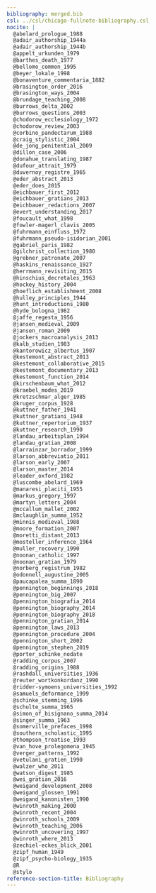 ```yaml
---
bibliography: merged.bib
csl: ../csl/chicago-fullnote-bibliography.csl
nocite: |
  @abelard_prologue_1988
  @adair_authorship_1944a
  @adair_authorship_1944b
  @appelt_urkunden_1979
  @barthes_death_1977
  @bellomo_common_1995
  @beyer_lokale_1998
  @bonaventure_commentaria_1882
  @brasington_order_2016
  @brasington_ways_2004
  @brundage_teaching_2008
  @burrows_delta_2002
  @burrows_questions_2003
  @chodorow_ecclesiology_1972
  @chodorow_review_2003
  @corbino_pandectarum_1988
  @craig_stylistic_2004
  @de_jong_penitential_2009
  @dillon_case_2006
  @donahue_translating_1987
  @dufour_attrait_1979
  @duvernoy_registre_1965
  @eder_abstract_2013
  @eder_does_2015
  @eichbauer_first_2012
  @eichbauer_gratians_2013
  @eichbauer_redactions_2007
  @evert_understanding_2017
  @foucault_what_1998
  @fowler-magerl_clavis_2005
  @fuhrmann_einfluss_1972
  @fuhrmann_pseudo-isidorian_2001
  @gabriel_paris_1982
  @gilchrist_collection_1980
  @grebner_patronate_2007
  @haskins_renaissance_1927
  @herrmann_revisiting_2015
  @hinschius_decretales_1963
  @hockey_history_2004
  @hoeflich_establishment_2008
  @hulley_principles_1944
  @hunt_introductions_1980
  @hyde_bologna_1982
  @jaffe_regesta_1956
  @jansen_medieval_2009
  @jansen_roman_2009
  @jockers_macroanalysis_2013
  @kalb_studien_1983
  @kantorowicz_albertus_1907
  @kestemont_abstract_2013
  @kestemont_collaborative_2015
  @kestemont_documentary_2013
  @kestemont_function_2014
  @kirschenbaum_what_2012
  @kraebel_modes_2019
  @kretzschmar_alger_1985
  @kruger_corpus_1928
  @kuttner_father_1941
  @kuttner_gratiani_1948
  @kuttner_repertorium_1937
  @kuttner_research_1990
  @landau_arbeitsplan_1994
  @landau_gratian_2008
  @larrainzar_borrador_1999
  @larson_abbreviatio_2011
  @larson_early_2007
  @larson_master_2014
  @leader_oxford_1982
  @luscombe_abelard_1969
  @manaresi_placiti_1955
  @markus_gregory_1997
  @martyn_letters_2004
  @mccallum_mallet_2002
  @mclaughlin_summa_1952
  @minnis_medieval_1988
  @moore_formation_2007
  @moretti_distant_2013
  @mosteller_inference_1964
  @muller_recovery_1990
  @noonan_catholic_1997
  @noonan_gratian_1979
  @norberg_registrum_1982
  @odonnell_augustine_2005
  @paucapalea_summa_1890
  @pennington_beginnings_2018
  @pennington_big_2007
  @pennington_biografia_2014
  @pennington_biography_2014
  @pennington_biography_2018
  @pennington_gratian_2014
  @pennington_laws_2013
  @pennington_procedure_2004
  @pennington_short_2002
  @pennington_stephen_2019
  @porter_schinke_nodate
  @radding_corpus_2007
  @radding_origins_1988
  @rashdall_universities_1936
  @reuter_wortkonkordanz_1990
  @ridder-symoens_universities_1992
  @samuels_deformance_1999
  @schinke_stemming_1996
  @schulte_summa_1965
  @simon_of_bisignano_summa_2014
  @singer_summa_1963
  @somerville_prefaces_1998
  @southern_scholastic_1995
  @thompson_treatise_1993
  @van_hove_prolegomena_1945
  @verger_patterns_1992
  @vetulani_gratien_1990
  @walzer_who_2011
  @watson_digest_1985
  @wei_gratian_2016
  @weigand_development_2008
  @weigand_glossen_1991
  @weigand_kanonisten_1990
  @winroth_making_2000
  @winroth_recent_2004
  @winroth_schools_2009
  @winroth_teaching_2006
  @winroth_uncovering_1997
  @winroth_where_2013
  @zechiel-eckes_blick_2001
  @zipf_human_1949
  @zipf_psycho-biology_1935
  @R
  @stylo
reference-section-title: Bibliography
---
```



